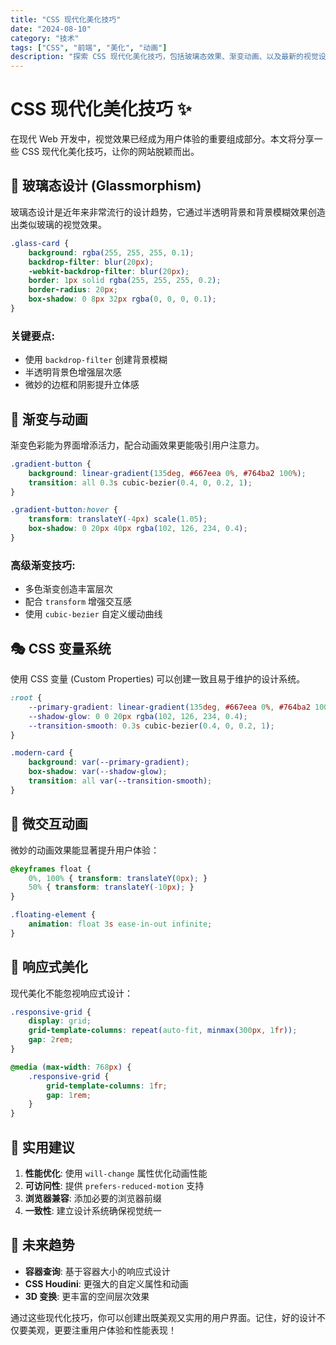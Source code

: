 ```yaml
---
title: "CSS 现代化美化技巧"
date: "2024-08-10"
category: "技术"
tags: ["CSS", "前端", "美化", "动画"]
description: "探索 CSS 现代化美化技巧，包括玻璃态效果、渐变动画、以及最新的视觉设计趋势。"
---
```


# CSS 现代化美化技巧 ✨

在现代 Web 开发中，视觉效果已经成为用户体验的重要组成部分。本文将分享一些 CSS 现代化美化技巧，让你的网站脱颖而出。

## 🎨 玻璃态设计 (Glassmorphism)

玻璃态设计是近年来非常流行的设计趋势，它通过半透明背景和背景模糊效果创造出类似玻璃的视觉效果。

```css
.glass-card {
    background: rgba(255, 255, 255, 0.1);
    backdrop-filter: blur(20px);
    -webkit-backdrop-filter: blur(20px);
    border: 1px solid rgba(255, 255, 255, 0.2);
    border-radius: 20px;
    box-shadow: 0 8px 32px rgba(0, 0, 0, 0.1);
}
```

### 关键要点:
- 使用 `backdrop-filter` 创建背景模糊
- 半透明背景色增强层次感
- 微妙的边框和阴影提升立体感

## 🌈 渐变与动画

渐变色彩能为界面增添活力，配合动画效果更能吸引用户注意力。

```css
.gradient-button {
    background: linear-gradient(135deg, #667eea 0%, #764ba2 100%);
    transition: all 0.3s cubic-bezier(0.4, 0, 0.2, 1);
}

.gradient-button:hover {
    transform: translateY(-4px) scale(1.05);
    box-shadow: 0 20px 40px rgba(102, 126, 234, 0.4);
}
```

### 高级渐变技巧:
- 多色渐变创造丰富层次
- 配合 `transform` 增强交互感
- 使用 `cubic-bezier` 自定义缓动曲线

## 🎭 CSS 变量系统

使用 CSS 变量 (Custom Properties) 可以创建一致且易于维护的设计系统。

```css
:root {
    --primary-gradient: linear-gradient(135deg, #667eea 0%, #764ba2 100%);
    --shadow-glow: 0 0 20px rgba(102, 126, 234, 0.4);
    --transition-smooth: 0.3s cubic-bezier(0.4, 0, 0.2, 1);
}

.modern-card {
    background: var(--primary-gradient);
    box-shadow: var(--shadow-glow);
    transition: all var(--transition-smooth);
}
```

## 🌟 微交互动画

微妙的动画效果能显著提升用户体验：

```css
@keyframes float {
    0%, 100% { transform: translateY(0px); }
    50% { transform: translateY(-10px); }
}

.floating-element {
    animation: float 3s ease-in-out infinite;
}
```

## 📱 响应式美化

现代美化不能忽视响应式设计：

```css
.responsive-grid {
    display: grid;
    grid-template-columns: repeat(auto-fit, minmax(300px, 1fr));
    gap: 2rem;
}

@media (max-width: 768px) {
    .responsive-grid {
        grid-template-columns: 1fr;
        gap: 1rem;
    }
}
```

## 🎯 实用建议

1. **性能优化**: 使用 `will-change` 属性优化动画性能
2. **可访问性**: 提供 `prefers-reduced-motion` 支持
3. **浏览器兼容**: 添加必要的浏览器前缀
4. **一致性**: 建立设计系统确保视觉统一

## 🔮 未来趋势

- **容器查询**: 基于容器大小的响应式设计
- **CSS Houdini**: 更强大的自定义属性和动画
- **3D 变换**: 更丰富的空间层次效果

通过这些现代化技巧，你可以创建出既美观又实用的用户界面。记住，好的设计不仅要美观，更要注重用户体验和性能表现！
